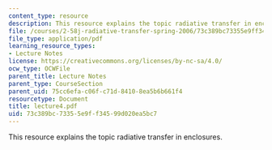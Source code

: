 ```yaml
---
content_type: resource
description: This resource explains the topic radiative transfer in enclosures.
file: /courses/2-58j-radiative-transfer-spring-2006/73c389bc73355e9ff34599d020ea5bc7_lecture4.pdf
file_type: application/pdf
learning_resource_types:
- Lecture Notes
license: https://creativecommons.org/licenses/by-nc-sa/4.0/
ocw_type: OCWFile
parent_title: Lecture Notes
parent_type: CourseSection
parent_uid: 75cc6efa-c06f-c71d-8410-8ea5b6b661f4
resourcetype: Document
title: lecture4.pdf
uid: 73c389bc-7335-5e9f-f345-99d020ea5bc7
---
```

This resource explains the topic radiative transfer in enclosures.